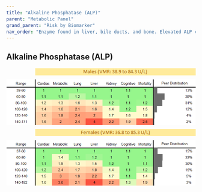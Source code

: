 ```yaml
---
title: "Alkaline Phosphatase (ALP)"
parent: "Metabolic Panel"
grand_parent: "Risk by Biomarker"
nav_order: "Enzyme found in liver, bile ducts, and bone. Elevated ALP can signal liver or bone disease; low levels are less common but may occur in rare genetic disorders."
---
```



## Alkaline Phosphatase (ALP)




<div style="display: flex; flex-direction: column; gap: 10px;">

  <img src="/assets/images/vmrbiomarker_alp__male.png" alt="Alkaline Phosphatase (ALP) VMR Male" style="margin-left: 15%">
  <img src="/assets/images/rr_alp__male.png" alt="Alkaline Phosphatase (ALP) RR Male">

  <img src="/assets/images/vmrbiomarker_alp__female.png" alt="Alkaline Phosphatase (ALP) VMR Female" style="margin-left: 15%; ">
  <img src="/assets/images/rr_alp__female.png" alt="Alkaline Phosphatase (ALP) RR Female">

</div>



